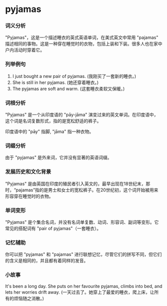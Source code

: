 # pyjamas

### 词义分析

  

"Pyjamas"，这是一个描述睡衣的英式英语单词，在美式英文中常用 "pajamas" 描述相同的事物。这是一种穿在睡觉时的衣物，包括上装和下装。很多人也在家中户内活动时穿着它。

  

### 列举例句

  

1.  I just bought a new pair of pyjamas. (我刚买了一套新的睡衣。)
2.  She is still in her pyjamas. (她还穿着睡衣。)
3.  The pyjamas are soft and warm. (这套睡衣柔软又保暖。)

  

### 词根分析

  

"Pyjamas" 是一个从印度语的 "pāy-jāma" 演变过来的英文单词。在印度语中，这个词是名词复数形式，指的是宽松舒适的裤子。

  

印度语中的 "pāy" 指脚, "jāma" 指一种衣物。

  

### 词缀分析

  

由于 "pyjamas" 是外来词，它并没有显著的英语词缀。

  

### 发展历史和文化背景

  

"Pyjamas" 是由英国在印度的殖民者引入英文的，最早出现在18世纪末，那时，“pajamas”指的是男士和女士的宽松裤子。在20世纪初，这个词开始被用来形容穿在睡觉时的衣物。

  

### 单词变形

  

"Pyjamas" 是个集合名词，并没有名词单复数、动词、形容词、副词等变形。它常见的搭配词有 "pair of pyjamas"（一套睡衣）。

  

### 记忆辅助

  

你可以把 "pyjamas" 和 "pajamas" 进行联想记忆，尽管它们的拼写不同，但它们的含义是相同的，并且都有着同样的发音。

  

### 小故事

  

It's been a long day. She puts on her favourite pyjamas, climbs into bed, and lets her worries drift away. (一天过去了。她穿上了最爱的睡衣，爬上床，让所有的烦恼随之消散。)
